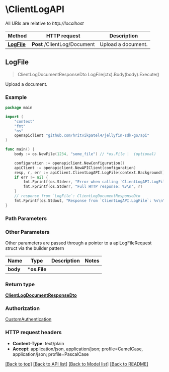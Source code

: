 # \ClientLogAPI

All URIs are relative to *http://localhost*

Method | HTTP request | Description
------------- | ------------- | -------------
[**LogFile**](ClientLogAPI.md#LogFile) | **Post** /ClientLog/Document | Upload a document.



## LogFile

> ClientLogDocumentResponseDto LogFile(ctx).Body(body).Execute()

Upload a document.

### Example

```go
package main

import (
	"context"
	"fmt"
	"os"
	openapiclient "github.com/hritvikpatel4/jellyfin-sdk-go/api"
)

func main() {
	body := os.NewFile(1234, "some_file") // *os.File |  (optional)

	configuration := openapiclient.NewConfiguration()
	apiClient := openapiclient.NewAPIClient(configuration)
	resp, r, err := apiClient.ClientLogAPI.LogFile(context.Background()).Body(body).Execute()
	if err != nil {
		fmt.Fprintf(os.Stderr, "Error when calling `ClientLogAPI.LogFile``: %v\n", err)
		fmt.Fprintf(os.Stderr, "Full HTTP response: %v\n", r)
	}
	// response from `LogFile`: ClientLogDocumentResponseDto
	fmt.Fprintf(os.Stdout, "Response from `ClientLogAPI.LogFile`: %v\n", resp)
}
```

### Path Parameters



### Other Parameters

Other parameters are passed through a pointer to a apiLogFileRequest struct via the builder pattern


Name | Type | Description  | Notes
------------- | ------------- | ------------- | -------------
 **body** | ***os.File** |  | 

### Return type

[**ClientLogDocumentResponseDto**](ClientLogDocumentResponseDto.md)

### Authorization

[CustomAuthentication](../README.md#CustomAuthentication)

### HTTP request headers

- **Content-Type**: text/plain
- **Accept**: application/json, application/json; profile=CamelCase, application/json; profile=PascalCase

[[Back to top]](#) [[Back to API list]](../README.md#documentation-for-api-endpoints)
[[Back to Model list]](../README.md#documentation-for-models)
[[Back to README]](../README.md)

